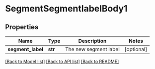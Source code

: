 # SegmentSegmentlabelBody1

## Properties
Name | Type | Description | Notes
------------ | ------------- | ------------- | -------------
**segment_label** | **str** | The new segment label | [optional] 

[[Back to Model list]](../README.md#documentation-for-models) [[Back to API list]](../README.md#documentation-for-api-endpoints) [[Back to README]](../README.md)

